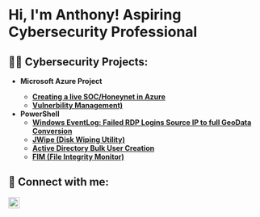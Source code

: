 <h1>Hi, I'm Anthony! Aspiring Cybersecurity Professional

<h2>👨‍💻 Cybersecurity Projects:</h2>

- <b>Microsoft Azure Project
  -  [Creating a live SOC/Honeynet in Azure](https://github.com/AntObiyan/Azure-SOC)
  -  [Vulnerbility Management)](https://github.com/joshmadakor1/Jwipe.PowerShell)
- <b>PowerShell</b>
  - [Windows EventLog: Failed RDP Logins Source IP to full GeoData Conversion](https://github.com/joshmadakor1/Sentinel-Lab)
  - [JWipe (Disk Wiping Utility)](https://github.com/joshmadakor1/Jwipe.PowerShell)
  - [Active Directory Bulk User Creation](https://github.com/joshmadakor1/AD_PS)
  - [FIM (File Integrity Monitor)](https://github.com/joshmadakor1/PowerShell-Integrity-FIM)


<h2> 🤳 Connect with me:</h2>

[<img align="left" alt="JoshMadakor | LinkedIn" width="22px" src="https://cdn.jsdelivr.net/npm/simple-icons@v3/icons/linkedin.svg" />][linkedin]


[linkedin]: https://linkedin.com/in/darren-a-obiyan


